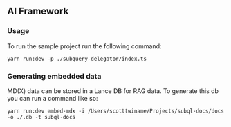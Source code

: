 ## AI Framework

### Usage

To run the sample project run the following command:

`yarn run:dev -p ./subquery-delegator/index.ts`


### Generating embedded data

MD(X) data can be stored in a Lance DB for RAG data. To generate this db you can run a command like so:

`yarn run:dev embed-mdx -i /Users/scotttwiname/Projects/subql-docs/docs -o ./.db -t subql-docs`
